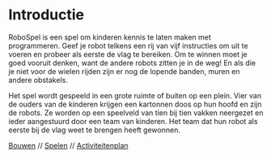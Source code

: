 # <a name="introductie"></a>Introductie

RoboSpel is een spel om kinderen kennis te laten maken met programmeren.
Geef je robot telkens een rij van vijf instructies om uit te voeren en probeer als eerste de vlag te bereiken.
Om te winnen moet je goed vooruit denken, want de andere robots zitten je in de weg!
En als die je niet voor de wielen rijden zijn er nog de lopende banden, muren en andere obstakels.

Het spel wordt gespeeld in een grote ruimte of buiten op een plein.
Vier van de ouders van de kinderen krijgen een kartonnen doos op hun hoofd en zijn de robots.
Ze worden op een speelveld van tien bij tien vakken neergezet en ieder aangestuurd door een team van kinderen.
Het team dat hun robot als eerste bij de vlag weet te brengen heeft gewonnen.

[Bouwen](#bouwen) // [Spelen](#spelen) // [Activiteitenplan](#activiteitenplan)